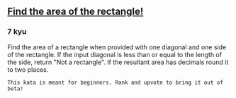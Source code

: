 <h2><a href=https://www.codewars.com/kata/580a0347430590220e000091/train/javascript target="_blank">Find the area of the rectangle!</a></h2><h3>7 kyu</h3><p>Find the area of a rectangle when provided with one diagonal and one side of the rectangle. If the input diagonal is less than or equal to the length of the side, return "Not a rectangle". If the resultant area has decimals round it to two places.</p><p><code>This kata is meant for beginners. Rank and upvote to bring it out of beta!</code></p>